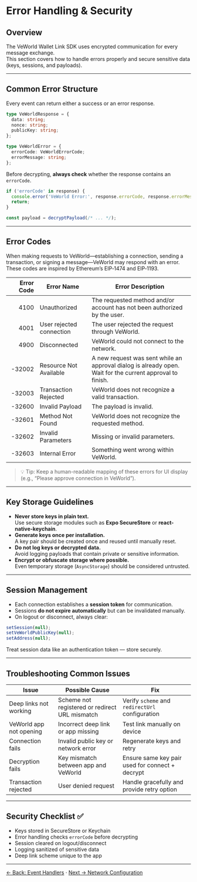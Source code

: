 # Error Handling & Security

## Overview

The VeWorld Wallet Link SDK uses encrypted communication for every message exchange.  
This section covers how to handle errors properly and secure sensitive data (keys, sessions, and payloads).

---

## Common Error Structure

Every event can return either a success or an error response.

```ts
type VeWorldResponse = {
  data: string;
  nonce: string;
  publicKey: string;
};

type VeWorldError = {
  errorCode: VeWorldErrorCode;
  errorMessage: string;
};
```

Before decrypting, **always check** whether the response contains an `errorCode`.

```ts
if ('errorCode' in response) {
  console.error('VeWorld Error:', response.errorCode, response.errorMessage);
  return;
}

const payload = decryptPayload(/* ... */);
```

---

## Error Codes

When making requests to VeWorld—establishing a connection, sending a transaction, or signing a message—VeWorld may respond with an error.  
These codes are inspired by Ethereum’s EIP‑1474 and EIP‑1193.

| Error Code | Error Name | Error Description |
|---:|---|---|
| 4100 | Unauthorized | The requested method and/or account has not been authorized by the user. |
| 4001 | User rejected connection | The user rejected the request through VeWorld. |
| 4900 | Disconnected | VeWorld could not connect to the network. |
| -32002 | Resource Not Available | A new request was sent while an approval dialog is already open. Wait for the current approval to finish. |
| -32003 | Transaction Rejected | VeWorld does not recognize a valid transaction. |
| -32600 | Invalid Payload | The payload is invalid. |
| -32601 | Method Not Found | VeWorld does not recognize the requested method. |
| -32602 | Invalid Parameters | Missing or invalid parameters. |
| -32603 | Internal Error | Something went wrong within VeWorld. |

> 💡 Tip: Keep a human-readable mapping of these errors for UI display (e.g., “Please approve connection in VeWorld”).

---

## Key Storage Guidelines

- **Never store keys in plain text.**  
  Use secure storage modules such as **Expo SecureStore** or **react-native-keychain**.  
- **Generate keys once per installation.**  
  A key pair should be created once and reused until manually reset.  
- **Do not log keys or decrypted data.**  
  Avoid logging payloads that contain private or sensitive information.  
- **Encrypt or obfuscate storage where possible.**  
  Even temporary storage (`AsyncStorage`) should be considered untrusted.

---

## Session Management

- Each connection establishes a **session token** for communication.  
- Sessions **do not expire automatically** but can be invalidated manually.  
- On logout or disconnect, always clear:

```ts
setSession(null);
setVeWorldPublicKey(null);
setAddress(null);
```

Treat session data like an authentication token — store securely.

---

## Troubleshooting Common Issues

| Issue | Possible Cause | Fix |
|---|---|---|
| Deep links not working | Scheme not registered or redirect URL mismatch | Verify `scheme` and `redirectUrl` configuration |
| VeWorld app not opening | Incorrect deep link or app missing | Test link manually on device |
| Connection fails | Invalid public key or network error | Regenerate keys and retry |
| Decryption fails | Key mismatch between app and VeWorld | Ensure same key pair used for connect + decrypt |
| Transaction rejected | User denied request | Handle gracefully and provide retry option |

---

## Security Checklist ✅

- Keys stored in SecureStore or Keychain  
- Error handling checks `errorCode` before decrypting  
- Session cleared on logout/disconnect  
- Logging sanitized of sensitive data  
- Deep link scheme unique to the app

---

[← Back: Event Handlers](./05-event-handlers.md) · [Next → Network Configuration](./07-network-configuration.md)